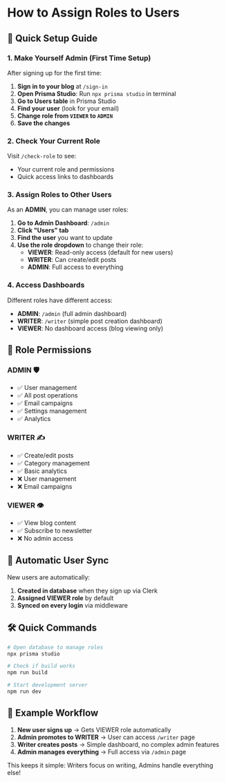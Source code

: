 # How to Assign Roles to Users

## 🚀 Quick Setup Guide

### 1. **Make Yourself Admin (First Time Setup)**

After signing up for the first time:

1. **Sign in to your blog** at `/sign-in`
2. **Open Prisma Studio**: Run `npx prisma studio` in terminal
3. **Go to Users table** in Prisma Studio
4. **Find your user** (look for your email)
5. **Change role from `VIEWER` to `ADMIN`**
6. **Save the changes**

### 2. **Check Your Current Role**

Visit `/check-role` to see:
- Your current role and permissions
- Quick access links to dashboards

### 3. **Assign Roles to Other Users**

As an **ADMIN**, you can manage user roles:

1. **Go to Admin Dashboard**: `/admin`
2. **Click "Users" tab**
3. **Find the user** you want to update
4. **Use the role dropdown** to change their role:
   - **VIEWER**: Read-only access (default for new users)
   - **WRITER**: Can create/edit posts
   - **ADMIN**: Full access to everything

### 4. **Access Dashboards**

Different roles have different access:

- **ADMIN**: `/admin` (full admin dashboard)
- **WRITER**: `/writer` (simple post creation dashboard)
- **VIEWER**: No dashboard access (blog viewing only)

## 🎯 Role Permissions

### **ADMIN** 🛡️
- ✅ User management
- ✅ All post operations
- ✅ Email campaigns
- ✅ Settings management
- ✅ Analytics

### **WRITER** ✍️
- ✅ Create/edit posts
- ✅ Category management
- ✅ Basic analytics
- ❌ User management
- ❌ Email campaigns

### **VIEWER** 👁️
- ✅ View blog content
- ✅ Subscribe to newsletter
- ❌ No admin access

## 🔄 Automatic User Sync

New users are automatically:
1. **Created in database** when they sign up via Clerk
2. **Assigned VIEWER role** by default
3. **Synced on every login** via middleware

## 🛠 Quick Commands

```bash
# Open database to manage roles
npx prisma studio

# Check if build works
npm run build

# Start development server
npm run dev
```

## 📝 Example Workflow

1. **New user signs up** → Gets VIEWER role automatically
2. **Admin promotes to WRITER** → User can access `/writer` page
3. **Writer creates posts** → Simple dashboard, no complex admin features
4. **Admin manages everything** → Full access via `/admin` page

This keeps it simple: Writers focus on writing, Admins handle everything else! 